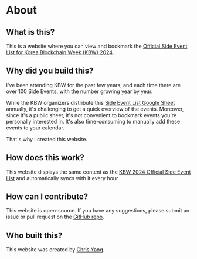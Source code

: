 # About

## What is this?

This is a website where you can view and bookmark the [Official Side Event List for Korea Blockchain Week (KBW) 2024](https://docs.google.com/spreadsheets/d/1k1xAFaLQ5nYnWVDPPvrme-iVUzfSgHJLyt5fGng7KZc/edit?gid=0#gid=0).

## Why did you build this?

I've been attending KBW for the past few years, and each time there are over 100 Side Events, with the number growing year by year.

While the KBW organizers distribute this [Side Event List Google Sheet](https://docs.google.com/spreadsheets/d/1k1xAFaLQ5nYnWVDPPvrme-iVUzfSgHJLyt5fGng7KZc/edit?gid=0#gid=0) annually, it's challenging to get a quick overview of the events. Moreover, since it's a public sheet, it's not convenient to bookmark events you're personally interested in. It's also time-consuming to manually add these events to your calendar.

That's why I created this website.

## How does this work?

This website displays the same content as the [KBW 2024 Official Side Event List](https://docs.google.com/spreadsheets/d/1k1xAFaLQ5nYnWVDPPvrme-iVUzfSgHJLyt5fGng7KZc/edit?gid=0#gid=0) and automatically syncs with it every hour.

## How can I contribute?

This website is open-source. If you have any suggestions, please submit an issue or pull request on the [GitHub repo](https://github.com/ysm-dev/kbw.events).

## Who built this?

This website was created by [Chris Yang](https://ysm.dev).

